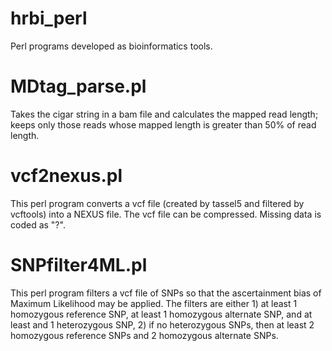 # hrbi_perl
Perl programs developed as bioinformatics tools.

# MDtag_parse.pl

Takes the cigar string in a bam file and calculates the mapped read length; keeps only those reads whose mapped length is greater than 50% of read length.

# vcf2nexus.pl

This perl program converts a vcf file (created by tassel5 and filtered by vcftools) into a NEXUS file. The vcf file can be compressed. Missing data is coded as "?".

# SNPfilter4ML.pl

This perl program filters a vcf file of SNPs so that the ascertainment bias of Maximum Likelihood may be applied. The filters are either 1) at least 1 homozygous reference SNP, at least 1 homozygous alternate SNP, and at least and 1 heterozygous SNP, 2) if no heterozygous SNPs, then at least 2 homozygous reference SNPs and 2 homozygous alternate SNPs.
